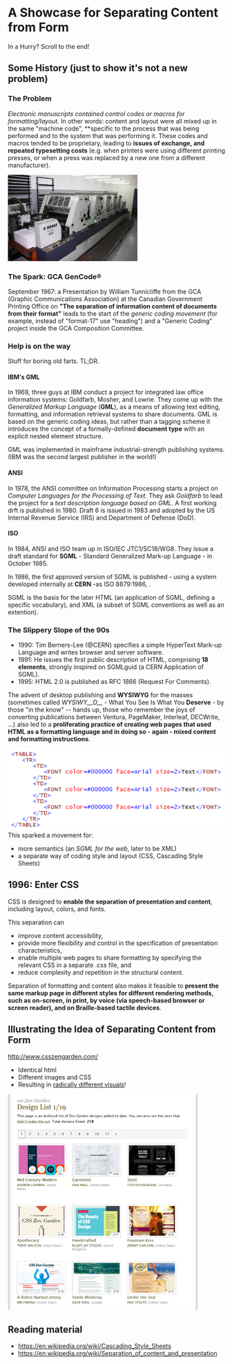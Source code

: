 # A Showcase for Separating Content from Form

In a Hurry? Scroll to the end!

## Some History (just to show it's not a new problem)

### The Problem 

*Electronic manuscripts contained control codes or macros for formatting/layout.* In other words: content and layout were all mixed up in the same "machine code", **specific to the process that was being performed and to the system that was performing it. These codes and macros tended to be proprietary, leading to **issues of exchange, and repeated typesetting costs** (e.g. when printers were using different printing presses, or when a press was replaced by a new one from a different manufacturer).

<img src="printing-press.jpg" height="200px">

### The Spark: GCA GenCode&reg;

September 1967: a Presentation by William Tunnicliffe from the GCA (Graphic Communications Association) at the Canadian Government Printing Office  on **"The separation of information content of documents from their format"** leads to 
the start of the *generic coding movement* (for example, instead of "format-17" use "heading") and a "Generic Coding" project inside the GCA Composition Committee.

### Help is on the way

Stuff for boring old farts. TL;DR.

#### IBM's GML

In 1969, three guys at IBM conduct a project for integrated law office information systems: Goldfarb, Mosher, and Lowrie. They come up with the *Generalized Markup Language* (**GML**), as a means of allowing text editing, formatting, and information retrieval systems to share documents. GML is based on the generic coding ideas, but rather than a tagging scheme it introduces the concept of a formally-defined **document type** with an explicit nested element structure. 

GML was implemented in mainframe industrial-strength publishing systems. (IBM was the second largest publisher in the world!)

#### ANSI

In 1978, the ANSI committee on Information Processing starts a project on *Computer Languages for the Processing of Text*. They ask *Goldfarb* to lead the project for a *text description language based on GML*. A first working drft is published in 1980. Draft 6 is issued in 1983 and adopted by the US Internal Revenue Service (IRS) and Department of Defense (DoD).

#### ISO

In 1984, ANSI and ISO team up in ISO/IEC JTC1/SC18/WG8. They issue a draft standard for **SGML** - Standard Generalized Mark-up Language - in October 1985. 

In 1986, the first approved version of SGML is published - using a system developed internally at **CERN** -as ISO 8879:1986, .

SGML is the basis for the later HTML (an application of SGML, defining a specific vocabulary), and XML (a subset of SGML conventions as well as an extention).

### The Slippery Slope of the 90s 

* 1990: Tim Berners-Lee (@CERN) specifies a simple HyperText Mark-up Language and writes browser and server software.
* 1991: He issues the first public description of HTML, comprising **18 elements**, strongly inspired on SGMLguid (a CERN Application of SGML). 
* 1995: HTML 2.0 is published as RFC 1866 (Request For Comments). 

The advent of desktop publishing and **WYSIWYG** for the masses (sometimes called *WYSIWY__D__* - What You See Is What You **Deserve** - by those "in the know" -- hands up, those who remember the joys of converting publications between Ventura, PageMaker, Interleaf, DECWrite, ...) also led to a **proliferating practice of creating web pages that used HTML as a formatting language and in doing so - again - mixed content and formatting instructions**. 

<img src="bloated-bad-markup.gif" width="500px">
This sparked a movement for:

* more semantics (an *SGML for the web*, later to be XML)
* a separate way of coding style and layout (CSS, Cascading Style Sheets)

## 1996: Enter CSS

CSS is designed to **enable the separation of presentation and content**, including layout, colors, and fonts.

This separation can 
* improve content accessibility, 
* provide more flexibility and control in the specification of presentation characteristics, 
* enable multiple web pages to share formatting by specifying the relevant CSS in a separate .css file, and 
* reduce complexity and repetition in the structural content.

Separation of formatting and content also makes it feasible to **present the same markup page in different styles for different rendering methods, such as on-screen, in print, by voice (via speech-based browser or screen reader), and on Braille-based tactile devices**. 

## Illustrating the Idea of Separating Content from Form

http://www.csszengarden.com/

* Identical html
* Different images and CSS
* Resulting in [radically different visuals](http://www.mezzoblue.com/zengarden/alldesigns/)!

<img src="ZenGarden.PNG" height="500px">

## Reading material

* https://en.wikipedia.org/wiki/Cascading_Style_Sheets
* https://en.wikipedia.org/wiki/Separation_of_content_and_presentation

